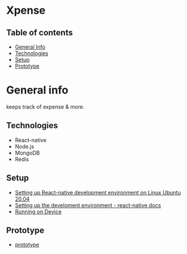 # Xpense

## Table of contents
* [General Info](#general-info)
* [Technologies](#technologies)
* [Setup](#setup)
* [Prototype](#prototype)

# General info
keeps track of expense &amp; more.

## Technologies
* React-native
* Node.js
* MongoDB
* Redis

## Setup
* [Setting up React-native development environment on Linux Ubuntu 20.04](https://aamnah.com/reactnative/setup-development-environment-react-native)
* [Setting up the develoment environment - react-native docs](https://reactnative.dev/docs/environment-setup)
* [Running on Device](https://reactnative.dev/docs/running-on-device)

## Prototype
* [prototype](https://drive.google.com/drive/folders/1ZBPjdks8zqpQetm7sOWyRdRiBAyKshe6?usp=sharing)
